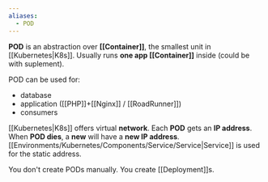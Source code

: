 ```yaml
---
aliases:
  - POD
---
```

**POD** is an abstraction over **[[Container]]**, the smallest unit in [[Kubernetes|K8s]]. 
Usually runs **one app [[Container]]** inside (could be with suplement).

POD can be used for:
- database
- application ([[PHP]]+[[Nginx]] / [[RoadRunner]])
- consumers

[[Kubernetes|K8s]] offers virtual **network**. Each **POD** gets an **IP address**. 
When **POD dies**, a **new** will have a **new IP address**.
[[Environments/Kubernetes/Components/Service/Service|Service]] is used for the static address.

You don't create PODs manually. You create [[Deployment]]s.
